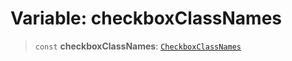 # Variable: checkboxClassNames

> `const` **checkboxClassNames**: [`CheckboxClassNames`](../type-aliases/CheckboxClassNames.md)
